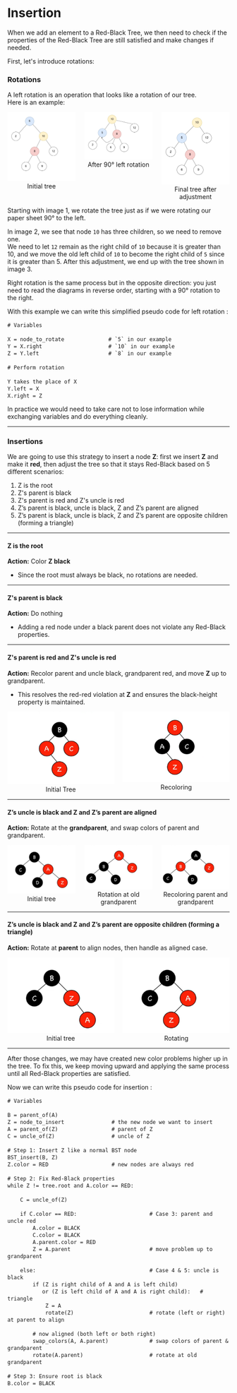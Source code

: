 # Insertion

When we add an element to a Red-Black Tree, we then need to check if the properties of the Red-Black Tree are still satisfied and make changes if needed.

First, let's introduce rotations:

### Rotations

A left rotation is an operation that looks like a rotation of our tree.  
Here is an example:

<div style="display: flex; gap: 20px; align-items: flex-start;">
  <figure style="margin: 0;">
    <img src="img/leftrotate1.jpg" alt="Initial tree" width="250"/>
    <figcaption style="text-align: center;">Initial tree</figcaption>
  </figure>

  <figure style="margin: 0;">
    <img src="img/leftrotate2.jpg" alt="Rotate 90° left" width="250"/>
    <figcaption style="text-align: center;">After 90° left rotation</figcaption>
  </figure>

  <figure style="margin: 0;">
    <img src="img/leftrotate3.jpg" alt="Fix the child" width="250"/>
    <figcaption style="text-align: center;">Final tree after adjustment</figcaption>
  </figure>
</div>

Starting with image 1, we rotate the tree just as if we were rotating our paper sheet 90° to the left.

In image 2, we see that node `10` has three children, so we need to remove one.  
We need to let `12` remain as the right child of `10` because it is greater than 10, and we move the old left child of `10` to become the right child of `5` since it is greater than 5.
After this adjustment, we end up with the tree shown in image 3.

Right rotation is the same process but in the opposite direction: you just need to read the diagrams in reverse order, starting with a 90° rotation to the right.

With this example we can write this simplified pseudo code for left rotation :

```text
# Variables

X = node_to_rotate              # `5` in our example
Y = X.right                     # `10` in our example
Z = Y.left                      # `8` in our example   

# Perform rotation

Y takes the place of X
Y.left = X                     
X.right = Z
```

In practice we would need to take care not to lose information while exchanging variables and do everything cleanly.

---

### Insertions

We are going to use this strategy to insert a node **Z**: first we insert **Z** and make it **red**, then adjust the tree so that it stays Red-Black based on 5 different scenarios:  

1. Z is the root  
2. Z's parent is black  
3. Z's parent is red and Z's uncle is red  
4. Z’s parent is black, uncle is black, Z and Z’s parent are aligned  
5. Z’s parent is black, uncle is black, Z and Z’s parent are opposite children (forming a triangle)  

---

#### Z is the root
**Action:** Color **Z black**  
- Since the root must always be black, no rotations are needed.  

---

#### Z's parent is black
**Action:** Do nothing  
- Adding a red node under a black parent does not violate any Red-Black properties.  

---

#### Z's parent is red and Z's uncle is red
**Action:** Recolor parent and uncle black, grandparent red, and move **Z** up to grandparent.  
- This resolves the red-red violation at **Z** and ensures the black-height property is maintained.  

<div style="display: flex; gap: 20px; align-items: flex-start;">
    <figure style="margin: 0;">
        <img src="img/case1_2.png" alt="case 1_1" width="250"/>
        <figcaption style="text-align: center;">Initial Tree</figcaption>
    </figure>
    <figure style="margin: 0;">
        <img src="img/case1_1.png" alt="case 1_2" width="250"/>
        <figcaption style="text-align: center;">Recoloring</figcaption>
    </figure>
</div>

---

#### Z’s uncle is black and Z and Z’s parent are aligned
**Action:** Rotate at the **grandparent**, and swap colors of parent and grandparent.  

<div style="display: flex; gap: 20px; align-items: flex-start;">
    <figure style="margin: 0;">
        <img src="img/case3_1.png" alt="Initial tree" width="250"/>
        <figcaption style="text-align: center;">Initial tree</figcaption>
    </figure>
    <figure style="margin: 0;">
        <img src="img/case3_2.png" alt="Rotate 90° left" width="250"/>
        <figcaption style="text-align: center;">Rotation at old grandparent</figcaption>
    </figure>
    <figure style="margin: 0;">
        <img src="img/case3_3.png" alt="Fix the child" width="250"/>
        <figcaption style="text-align: center;">Recoloring parent and grandparent</figcaption>
    </figure>
</div>

---

#### Z’s uncle is black and Z and Z’s parent are opposite children (forming a triangle)
**Action:** Rotate at **parent** to align nodes, then handle as aligned case.  

<div style="display: flex; gap: 20px; align-items: flex-start;">
    <figure style="margin: 0;">
        <img src="img/case2_2.png" alt="Triangle case step 1" width="250"/>
        <figcaption style="text-align: center;">Initial tree</figcaption>
    </figure>
    <figure style="margin: 0;">
        <img src="img/case2_1.png" alt="Triangle case step 2" width="250"/>
        <figcaption style="text-align: center;">Rotating</figcaption>
    </figure>
</div>

---

After those changes, we may have created new color problems higher up in the tree. To fix this, we keep moving upward and applying the same process until all Red-Black properties are satisfied.


Now we can write this pseudo code for insertion :

```text
# Variables

B = parent_of(A)
Z = node_to_insert               # the new node we want to insert
A = parent_of(Z)                 # parent of Z
C = uncle_of(Z)                  # uncle of Z

# Step 1: Insert Z like a normal BST node
BST_insert(B, Z)                 
Z.color = RED                    # new nodes are always red

# Step 2: Fix Red-Black properties
while Z != tree.root and A.color == RED:

    C = uncle_of(Z)

    if C.color == RED:                       # Case 3: parent and uncle red
        A.color = BLACK
        C.color = BLACK
        A.parent.color = RED
        Z = A.parent                         # move problem up to grandparent

    else:                                    # Case 4 & 5: uncle is black
        if (Z is right child of A and A is left child) 
           or (Z is left child of A and A is right child):   # triangle
            Z = A
            rotate(Z)                        # rotate (left or right) at parent to align

        # now aligned (both left or both right)
        swap_colors(A, A.parent)             # swap colors of parent & grandparent
        rotate(A.parent)                     # rotate at old grandparent

# Step 3: Ensure root is black
B.color = BLACK

```
